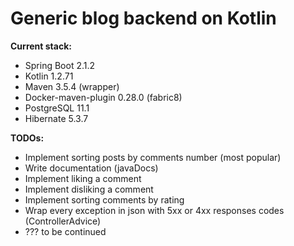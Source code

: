 # Generic blog backend on Kotlin

**Current stack:**
* Spring Boot 2.1.2
* Kotlin 1.2.71
* Maven 3.5.4 (wrapper)
* Docker-maven-plugin 0.28.0 (fabric8)
* PostgreSQL 11.1
* Hibernate 5.3.7

**TODOs:**
* Implement sorting posts by comments number (most popular)
* Write documentation (javaDocs)
* Implement liking a comment
* Implement disliking a comment
* Implement sorting comments by rating
* Wrap every exception in json with 5xx or 4xx responses codes (ControllerAdvice)
* ??? to be continued